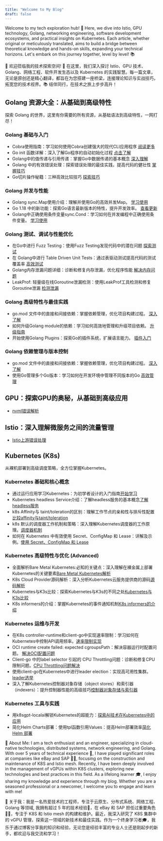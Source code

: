 ```yaml
---
title: "Welcome to My Blog"
draft: false
---
```

Welcome to my tech exploration hub! 🚀 Here, we dive into Istio, GPU technology, Golang, networking engineering, software development ecosystems, and practical insights on Kubernetes. Each article, whether original or meticulously translated, aims to build a bridge between theoretical knowledge and hands-on skills, expanding your technical horizons. Let's embark on this journey together, level by level! 📚

🎉 欢迎莅临我的技术探索空间! 🚀 在这里，我们深入探讨 Istio、GPU 技术、Golang、网络工程、软件开发生态以及 Kubernetes 的实践智慧。每一篇文章，无论是原创还是精心翻译，都旨在为您搭建一座桥梁，连接理论知识与实战技巧，拓宽您的技术视界。📚 结伴同行，在技术之旅上步步高升！

## Golang 资源大全：从基础到高级特性

探索 Golang 的世界，这里有你需要的所有资源，从基础语法到高级特性，一网打尽！

### Golang 基础与入门

- Cobra使用指南：学习如何使用Cobra创建强大的现代CLI应用程序 [阅读更多](./golang/cobra-user-guide/)
- Go init 函数详解：深入了解Go程序的自动初始化过程 [点击了解](./golang/init-function-introduction)
- Golang中的值传递与引用传递：掌握Go中数据传递的基本概念 [深入理解](./golang/golang-pass-by-value-vs-pass-by-reference)
- Golang 中的有效错误处理：探索错误处理的最佳实践，提高代码的健壮性 [掌握技巧](./golang/error-handling-best-practices)
- Go切片操作秘籍：三种高效比较技巧 [探索技巧](./golang/compare-slice)

### Golang 并发与性能

- Golang sync.Map使用介绍：理解并使用Go的高效并发Map。 [学习使用](./golang/go-sync-Map)
- Go 1.18 中的新功能：探索Go语言最新版本的特性，提升开发效率。 [查看更新](./golang/go-version-118-release-new)
- Golang中正确使用条件变量sync.Cond：学习如何在并发编程中正确使用条件变量。 [学习使用](./golang/go-sync-cond)

### Golang 测试、调试与性能优化

- 在Go中进行 Fuzz Testing：使用Fuzz Testing发现代码中的潜在问题 [探索测试](./golang/go-fuzz-testing)
- 在 Golang中进行 Table Driven Unit Tests：通过表驱动测试提高代码的测试覆盖率 [高效测试](./golang/table-driven-unit-tests)
- Golang内存泄漏问题详细：诊断和修复内存泄漏，优化程序性能 [解决内存问题](./golang/golang-Memory-Leaks)
- LeakProf: 轻量级在线Goroutine泄漏检测：使用LeakProf工具检测和修复Goroutine泄漏 [检测泄漏](./golang/leakprof-featherlight)

### Golang 高级特性与最佳实践

- go.mod 文件中的直接和间接依赖：掌握依赖管理，优化项目构建过程。 [深入了解](./golang/direct-indirect-dependency-module-go)
- 如何升级Golang module的依赖：学习如何高效地管理和升级项目依赖。 [升级指南](./golang/how-to-upgrade-golang-dependencies)
- 开始使用Golang Plugins：探索Go的插件系统，扩展语言能力。 [插件入门](./golang/getting-started-with-golang-plugins)

### Golang 依赖管理与版本控制

- go.mod 文件中的直接和间接依赖：掌握依赖管理，优化项目构建过程。 [深入了解](./golang/direct-indirect-dependency-module-go)
- 使用Go管理多个Go版本：学习如何在开发环境中管理不同版本的Go [高效管理](./golang/managing-multiple-go-versions-with-go)

## GPU：探索GPU的奥秘，从基础到高级应用

- [nvml错误解析](./gpu/nvml-error/)

## Istio：深入理解微服务之间的流量管理

- [Istio上游错误处理](./istio/istio-upstream-error/)

## Kubernetes (K8s)

从裸机部署到高级调度策略，全方位掌握Kubernetes。

### Kubernetes 基础和核心概念

- 通过运行应用学习Kubernetes：为初学者设计的入门指南[开始学习](./k8s/learning-k8s-by-running-app/)
- Kubernetes headless Service介绍：了解headless服务的基本概念[了解headless服务](./k8s/headLess-svc/)
- k8s Affinity与 taint/toleration的区别：理解工作节点的亲和性与排斥性配置[比较affinity与taint/toleration](./k8s/diff-of-Affinity-and-taint/)
- k8s 默认的调度器工作机制和策略：深入理解Kubernetes调度器的工作原理。[调度器机制](./k8s/k8s-schedule-road-path/)
- 如何在 Kubernetes 中有效使用 Secret、ConfigMap 和 Lease：详解及示例。[使用 Secret、ConfigMap 和 Lease](./k8s/k8s-secret-configMap-Lease/)
  
### Kubernetes 高级特性与优化 (Advanced)

- 全面解析Bare Metal Kubernetes:必知的关键点：深入理解在裸金属上部署Kubernetes的关键要素[Bare Metal Kubernetes解析](./k8s/bare-metal-kubernetes/)
- K8s Cloud Provider源码解析：深入分析Kubernetes云服务提供商的源码[源码解析](./k8s/k8s-cloud-provider/)
- Kubernetes与K3s比较：探索Kubernetes与K3s的不同之处[Kubernetes与K3s比较](./k8s/k8s-vs-k3s/)
- K8s informers的介绍：掌握Kubernetes的事件通知机制[K8s informers的介绍](./k8s/k8s_informers/)

### Kubernetes 运维与开发

- 在K8s controller-runtime和client-go中实现速率限制：学习如何在Kubernetes中控制API调用频率。[速率限制实现](./k8s/controller-runtime-client-go-rate-limiting/)
- OCI runtime create failed: expected cgroupsPath：解决容器运行时配置问题。 [解决OCI配置问题](./k8s/oci-error/)
- Client-go 中的label selector 引起的 CPU Throttling问题：诊断和修复CPU限制问题。[CPU Throttling问题解决](./k8s/oom-killed-by-client-go-label-select/)
- 使用client-go在Kubernetes中进行leader election：实现高可用性集群。[leader选举](./k8s/leader-election-in-kubernetes-using-client-go/)
- 深入了解Kubernetes控制器对象存储（object stores）和索引器（indexers）：提升控制器性能的高级技巧[控制器对象存储与索引器](./k8s/object-stores-and-indexers/)

### Kubernetes 工具与实践

- 用k8sgpt-localai解锁Kubernetes的超能力：[探索AI技术在Kubernetes中的应用](./k8s/k8sgpt-operater/)
- 简化Helm Charts部署：使用tpl函数引用Values：提高Helm部署效率[简化Helm 部署](./k8s/using-the-helm-tpl-function/)

🎯 About Me: I am a tech enthusiast and an engineer, specializing in cloud-native technologies, distributed systems, network engineering, and Golang. With over 5 years of technical experience 🔧, I have played significant roles at companies like eBay and SAP 👨‍💻, focusing on the construction and maintenance of K8S and Istio mesh. Recently, I have been deeply involved in the management of vGPUs within K8S clusters, exploring new technologies and best practices in this field. As a lifelong learner 🎓, I enjoy sharing my knowledge and experience through my blog. Whether you are a seasoned professional or a newcomer, I welcome you to engage and learn with me!

🎯 关于我：我是一名热爱技术的工程师，专注于云原生、分布式系统、网络工程、Golang 等领域, 我拥有超过 5 年的技术经验🔧，在 eBay 和 SAP 担任过重要角色👨‍💻，专注于 K8S 和 Istio mesh 的构建和维护。最近，我深入研究了 K8S 集群中的 vGPU 管理，探索这一领域的新技术和最佳实践。作为一个终身学习者🎓，我乐于通过博客分享我的知识和经验，无论您是经验丰富的专业人士还是刚起步的新手，都欢迎与我交流和学习！